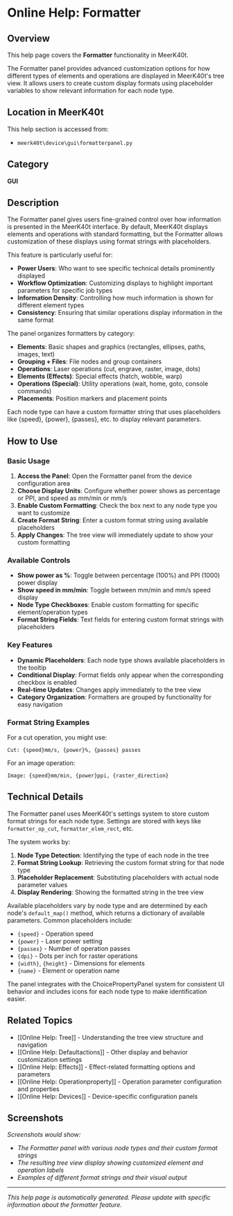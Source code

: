 # Online Help: Formatter

## Overview

This help page covers the **Formatter** functionality in MeerK40t.

The Formatter panel provides advanced customization options for how different types of elements and operations are displayed in MeerK40t's tree view. It allows users to create custom display formats using placeholder variables to show relevant information for each node type.

## Location in MeerK40t

This help section is accessed from:
- `meerk40t\device\gui\formatterpanel.py`

## Category

**GUI**

## Description

The Formatter panel gives users fine-grained control over how information is presented in the MeerK40t interface. By default, MeerK40t displays elements and operations with standard formatting, but the Formatter allows customization of these displays using format strings with placeholders.

This feature is particularly useful for:

- **Power Users**: Who want to see specific technical details prominently displayed
- **Workflow Optimization**: Customizing displays to highlight important parameters for specific job types
- **Information Density**: Controlling how much information is shown for different element types
- **Consistency**: Ensuring that similar operations display information in the same format

The panel organizes formatters by category:
- **Elements**: Basic shapes and graphics (rectangles, ellipses, paths, images, text)
- **Grouping + Files**: File nodes and group containers
- **Operations**: Laser operations (cut, engrave, raster, image, dots)
- **Elements (Effects)**: Special effects (hatch, wobble, warp)
- **Operations (Special)**: Utility operations (wait, home, goto, console commands)
- **Placements**: Position markers and placement points

Each node type can have a custom formatter string that uses placeholders like {speed}, {power}, {passes}, etc. to display relevant parameters.

## How to Use

### Basic Usage

1. **Access the Panel**: Open the Formatter panel from the device configuration area
2. **Choose Display Units**: Configure whether power shows as percentage or PPI, and speed as mm/min or mm/s
3. **Enable Custom Formatting**: Check the box next to any node type you want to customize
4. **Create Format String**: Enter a custom format string using available placeholders
5. **Apply Changes**: The tree view will immediately update to show your custom formatting

### Available Controls

- **Show power as %**: Toggle between percentage (100%) and PPI (1000) power display
- **Show speed in mm/min**: Toggle between mm/min and mm/s speed display
- **Node Type Checkboxes**: Enable custom formatting for specific element/operation types
- **Format String Fields**: Text fields for entering custom format strings with placeholders

### Key Features

- **Dynamic Placeholders**: Each node type shows available placeholders in the tooltip
- **Conditional Display**: Format fields only appear when the corresponding checkbox is enabled
- **Real-time Updates**: Changes apply immediately to the tree view
- **Category Organization**: Formatters are grouped by functionality for easy navigation

### Format String Examples

For a cut operation, you might use:
```
Cut: {speed}mm/s, {power}%, {passes} passes
```

For an image operation:
```
Image: {speed}mm/min, {power}ppi, {raster_direction}
```

## Technical Details

The Formatter panel uses MeerK40t's settings system to store custom format strings for each node type. Settings are stored with keys like `formatter_op_cut`, `formatter_elem_rect`, etc.

The system works by:
1. **Node Type Detection**: Identifying the type of each node in the tree
2. **Format String Lookup**: Retrieving the custom format string for that node type
3. **Placeholder Replacement**: Substituting placeholders with actual node parameter values
4. **Display Rendering**: Showing the formatted string in the tree view

Available placeholders vary by node type and are determined by each node's `default_map()` method, which returns a dictionary of available parameters. Common placeholders include:
- `{speed}` - Operation speed
- `{power}` - Laser power setting
- `{passes}` - Number of operation passes
- `{dpi}` - Dots per inch for raster operations
- `{width}`, `{height}` - Dimensions for elements
- `{name}` - Element or operation name

The panel integrates with the ChoicePropertyPanel system for consistent UI behavior and includes icons for each node type to make identification easier.

## Related Topics

- [[Online Help: Tree]] - Understanding the tree view structure and navigation
- [[Online Help: Defaultactions]] - Other display and behavior customization settings
- [[Online Help: Effects]] - Effect-related formatting options and parameters
- [[Online Help: Operationproperty]] - Operation parameter configuration and properties
- [[Online Help: Devices]] - Device-specific configuration panels

## Screenshots

*Screenshots would show:*
- *The Formatter panel with various node types and their custom format strings*
- *The resulting tree view display showing customized element and operation labels*
- *Examples of different format strings and their visual output*

---

*This help page is automatically generated. Please update with specific information about the formatter feature.*
